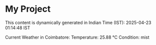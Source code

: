 # My Project

This content is dynamically generated in Indian Time (IST): 2025-04-23 01:14:48 IST


Current Weather in Coimbatore:
Temperature: 25.88 °C
Condition: mist

